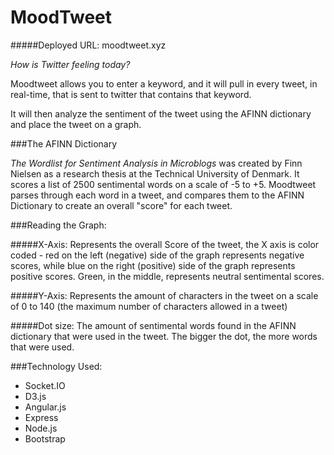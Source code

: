 # MoodTweet

#####Deployed URL: moodtweet.xyz

*How is Twitter feeling today?*

Moodtweet allows you to enter a keyword, and it will pull in every tweet, in real-time, that is sent to twitter that contains that keyword.

It will then analyze the sentiment of the tweet using the AFINN dictionary and place the tweet on a graph.

###The AFINN Dictionary

*The Wordlist for Sentiment Analysis in Microblogs* was created by Finn Nielsen as a research thesis at the Technical University of Denmark. It scores a list of 2500 sentimental words on a scale of -5 to +5. Moodtweet parses through each word in a tweet, and compares them to the AFINN Dictionary to create an overall "score" for each tweet.

###Reading the Graph:

#####X-Axis:
Represents the overall Score of the tweet, the X axis is color coded - red on the left (negative) side of the graph represents negative scores, while blue on the right (positive) side of the graph represents positive scores. Green, in the middle, represents neutral sentimental scores.

#####Y-Axis:
Represents the amount of characters in the tweet on a scale of 0 to 140 (the maximum number of characters allowed in a tweet)

#####Dot size:
The amount of sentimental words found in the AFINN dictionary that were used in the tweet. The bigger the dot, the more words that were used.

###Technology Used:
* Socket.IO
* D3.js
* Angular.js
* Express
* Node.js
* Bootstrap

